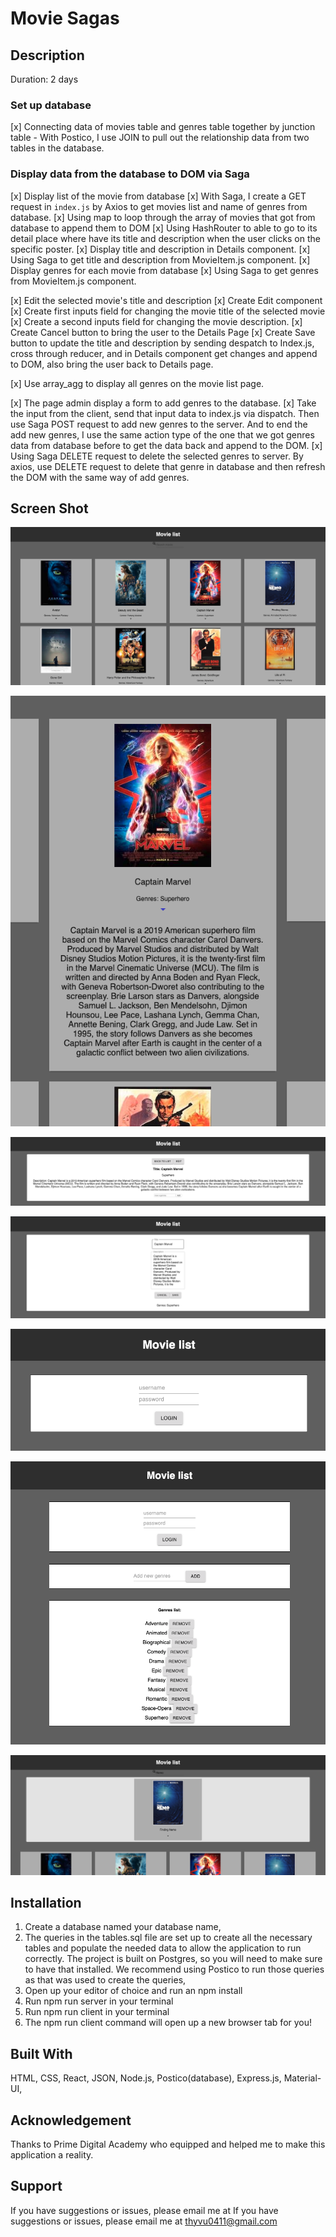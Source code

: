 # Movie Sagas

## Description
Duration: 2 days

### Set up database
[x] Connecting data of movies table and genres table together by junction table
    - With Postico, I use JOIN to pull out the relationship data from two tables in the database.
### Display data from the database to DOM via Saga
[x] Display list of the movie from database
    [x] With Saga, I create a GET request in `index.js` by Axios to get movies list and name of genres from database. 
    [x] Using map to loop through the array of movies that got from database to append them to DOM
    [x] Using HashRouter to able to go to its detail place where have its title and description when the user clicks on the specific poster.
[x] Display title and description in Details component.
    [x] Using Saga to get title and description from MovieItem.js component.
[x] Display genres for each movie from database
    [x] Using Saga to get genres from MovieItem.js component.

    
[x] Edit the selected movie's title and description
    [x] Create Edit component
        [x] Create first inputs field for changing the movie title of the selected movie
        [x] Create a second inputs field for changing the movie description.
    [x] Create Cancel button to bring the user to the Details Page
    [x] Create Save button to update the title and description by sending despatch to Index.js, cross through reducer, and in Details component get changes and append to DOM, also bring the user back to Details page.

[x]   Use array_agg to display all genres on the movie list page.

[x] The page admin display a form to add genres to the database.
    [x] Take the input from the client, send that input data to index.js via dispatch. Then use Saga POST request to add new genres to the server. And to end the add new genres, I use the same action type of the one that we got genres data from database before to get the data back and append to the DOM. 
    [x] Using Saga DELETE request to delete the selected genres to server. By axios, use DELETE request to delete that genre in database and then refresh the DOM with the same way of add genres.


## Screen Shot

![mockup one](projectInterface/pic_1.png)

![mockup one](projectInterface/pic_2.png)

![mockup one](projectInterface/pic_3.png)

![mockup one](projectInterface/pic_4.png)

![mockup one](projectInterface/pic_5.png)

![mockup one](projectInterface/pic_6.png)

![mockup one](projectInterface/pic_7.png)



## Installation

1. Create a database named your database name,
2. The queries in the tables.sql file are set up to create all the necessary tables and populate the needed data to allow the application to run correctly. The project is built on Postgres, so you will need to make sure to have that installed. We recommend using Postico to run those queries as that was used to create the queries,
3. Open up your editor of choice and run an npm install
4. Run npm run server in your terminal
5. Run npm run client in your terminal
6. The npm run client command will open up a new browser tab for you!

## Built With

HTML, CSS, React, JSON, Node.js, Postico(database), Express.js, Material-UI, 

## Acknowledgement

Thanks to Prime Digital Academy who equipped and helped me to make this application a reality.

## Support

If you have suggestions or issues, please email me at If you have suggestions or issues, please email me at thyvu0411@gmail.com